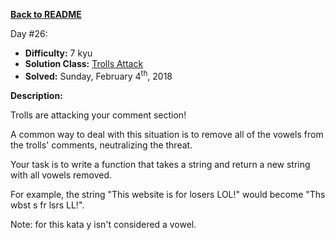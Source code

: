 ﻿<a href=https://github.com/hlais/Kata---a---Day><b>Back to README</b><a>

Day #26: 

* <b>Difficulty:</b> 7 kyu
* <b>Solution Class:</b> [Trolls Attack](Vowel%20Remover.cs)
* <b>Solved:</b>  Sunday, February 4<sup>th</sup>, 2018

<b>Description:</b>

Trolls are attacking your comment section!

A common way to deal with this situation is to remove all of the vowels from the trolls' comments, neutralizing the threat.

Your task is to write a function that takes a string and return a new string with all vowels removed.

For example, the string "This website is for losers LOL!" would become "Ths wbst s fr lsrs LL!".

Note: for this kata y isn't considered a vowel.
